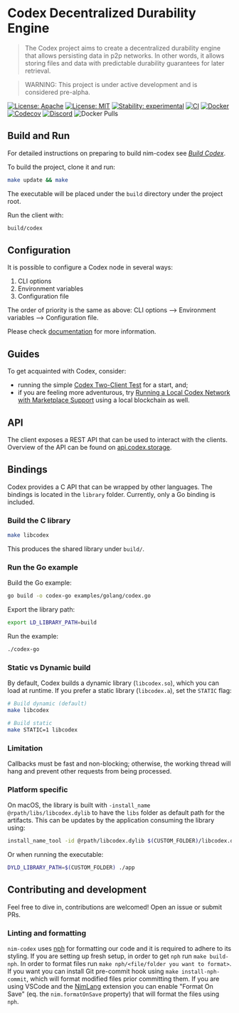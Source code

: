 # Codex Decentralized Durability Engine

> The Codex project aims to create a decentralized durability engine that allows persisting data in p2p networks. In other words, it allows storing files and data with predictable durability guarantees for later retrieval.

> WARNING: This project is under active development and is considered pre-alpha.

[![License: Apache](https://img.shields.io/badge/License-Apache%202.0-blue.svg)](https://opensource.org/licenses/Apache-2.0)
[![License: MIT](https://img.shields.io/badge/License-MIT-blue.svg)](https://opensource.org/licenses/MIT)
[![Stability: experimental](https://img.shields.io/badge/stability-experimental-orange.svg)](#stability)
[![CI](https://github.com/codex-storage/nim-codex/actions/workflows/ci.yml/badge.svg?branch=master)](https://github.com/codex-storage/nim-codex/actions/workflows/ci.yml?query=branch%3Amaster)
[![Docker](https://github.com/codex-storage/nim-codex/actions/workflows/docker.yml/badge.svg?branch=master)](https://github.com/codex-storage/nim-codex/actions/workflows/docker.yml?query=branch%3Amaster)
[![Codecov](https://codecov.io/gh/codex-storage/nim-codex/branch/master/graph/badge.svg?token=XFmCyPSNzW)](https://codecov.io/gh/codex-storage/nim-codex)
[![Discord](https://img.shields.io/discord/895609329053474826)](https://discord.gg/CaJTh24ddQ)
![Docker Pulls](https://img.shields.io/docker/pulls/codexstorage/nim-codex)


## Build and Run

For detailed instructions on preparing to build nim-codex see [*Build Codex*](https://docs.codex.storage/learn/build).

To build the project, clone it and run:

```bash
make update && make
```

The executable will be placed under the `build` directory under the project root.

Run the client with:

```bash
build/codex
```

## Configuration

It is possible to configure a Codex node in several ways:
 1. CLI options
 2. Environment variables
 3. Configuration file

The order of priority is the same as above: CLI options --> Environment variables --> Configuration file.

Please check [documentation](https://docs.codex.storage/learn/run#configuration) for more information.

## Guides

To get acquainted with Codex, consider:
* running the simple [Codex Two-Client Test](https://docs.codex.storage/learn/local-two-client-test) for a start, and;
* if you are feeling more adventurous, try [Running a Local Codex Network with Marketplace Support](https://docs.codex.storage/learn/local-marketplace) using a local blockchain as well.

## API

The client exposes a REST API that can be used to interact with the clients. Overview of the API can be found on [api.codex.storage](https://api.codex.storage).

## Bindings

Codex provides a C API that can be wrapped by other languages. The bindings is located in the `library` folder.
Currently, only a Go binding is included.

### Build the C library

```bash
make libcodex
```

This produces the shared library under `build/`.

### Run the Go example

Build the Go example:

```bash
go build -o codex-go examples/golang/codex.go
```

Export the library path:

```bash
export LD_LIBRARY_PATH=build
```

Run the example:

```bash
./codex-go
```

### Static vs Dynamic build

By default, Codex builds a dynamic library (`libcodex.so`), which you can load at runtime.
If you prefer a static library (`libcodex.a`), set the `STATIC` flag:

```bash
# Build dynamic (default)
make libcodex

# Build static
make STATIC=1 libcodex
```

### Limitation

Callbacks must be fast and non-blocking; otherwise, the working thread will hang and prevent other requests from being processed.

### Platform specific

On macOS, the library is built with `-install_name @rpath/libs/libcodex.dylib` to have the `libs` folder as default
path for the artifacts. This can be updates by the application consuming the library using:

```sh
install_name_tool -id @rpath/libcodex.dylib $(CUSTOM_FOLDER)/libcodex.dylib
```

Or when running the executable:

```sh
DYLD_LIBRARY_PATH=$(CUSTOM_FOLDER) ./app
```

## Contributing and development

Feel free to dive in, contributions are welcomed! Open an issue or submit PRs.

### Linting and formatting

`nim-codex` uses [nph](https://github.com/arnetheduck/nph) for formatting our code and it is required to adhere to its styling.
If you are setting up fresh setup, in order to get `nph` run `make build-nph`.
In order to format files run `make nph/<file/folder you want to format>`. 
If you want you can install Git pre-commit hook using `make install-nph-commit`, which will format modified files prior committing them. 
If you are using VSCode and the [NimLang](https://marketplace.visualstudio.com/items?itemName=NimLang.nimlang) extension you can enable "Format On Save" (eq. the `nim.formatOnSave` property) that will format the files using `nph`.